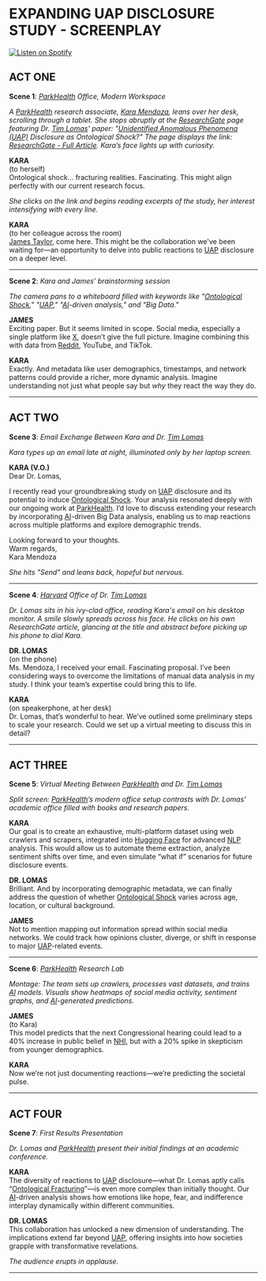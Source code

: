 # EXPANDING UAP DISCLOSURE STUDY - SCREENPLAY

[![Listen on Spotify](https://img.shields.io/badge/Listen%20on%20Spotify-1DB954?logo=spotify\&logoColor=white\&style=for-the-badge)](https://open.spotify.com/show/11s0wEdbc8k3caT6xur57a)

## **ACT ONE**

**Scene 1**: [_ParkHealth_](../ENCYCLOPEDIA/parkhealth.md) _Office, Modern Workspace_

_A_ [_ParkHealth_](../ENCYCLOPEDIA/parkhealth.md) _research associate,_ [_Kara Mendoza_](../ENCYCLOPEDIA/uap_disclosure.md)_, leans over her desk, scrolling through a tablet. She stops abruptly at the_ [_ResearchGate_](../encyclopedia/RESEARCHGATE.md) _page featuring Dr._ [_Tim Lomas_](broken-reference)_' paper: "_[_Unidentified Anomalous Phenomena (UAP)_](../joes_notes/misc/cost_per_flop.md) _Disclosure as Ontological Shock?" The page displays the link:_ [_ResearchGate - Full Article_](https://www.researchgate.net/publication/380859422_Unidentified_Anomalous_Phenomena_UAP_disclosure_as_ontological_shock_Exploring_diversity_among_social_media_responses_to_a_congressional_UAP_hearing)_. Kara’s face lights up with curiosity._

**KARA**\
(to herself)\
Ontological shock... fracturing realities. Fascinating. This might align perfectly with our current research focus.

_She clicks on the link and begins reading excerpts of the study, her interest intensifying with every line._

**KARA**\
(to her colleague across the room)\
[James Taylor](../ENCYCLOPEDIA/tradeable_compute.md), come here. This might be the collaboration we've been waiting for—an opportunity to delve into public reactions to [UAP](../joes_notes/misc/cost_per_flop.md) disclosure on a deeper level.

***

**Scene 2**: _Kara and James’ brainstorming session_

_The camera pans to a whiteboard filled with keywords like "_[_Ontological Shock_](../technology/ai_autopilot.md)_," "_[_UAP_](../joes_notes/misc/cost_per_flop.md)_," "_[_AI_](../ENCYCLOPEDIA/interstellar_sociology.md)_-driven analysis," and "Big Data."_

**JAMES**\
Exciting paper. But it seems limited in scope. Social media, especially a single platform like [X](../../LITERARY_PRODUCTS/JOES_NOTES/AI/AI.MD), doesn’t give the full picture. Imagine combining this with data from [Reddit](broken-reference), YouTube, and TikTok.

**KARA**\
Exactly. And metadata like user demographics, timestamps, and network patterns could provide a richer, more dynamic analysis. Imagine understanding not just what people say but _why_ they react the way they do.

***

## **ACT TWO**

**Scene 3**: _Email Exchange Between Kara and Dr._ [_Tim Lomas_](broken-reference)

_Kara types up an email late at night, illuminated only by her laptop screen._

**KARA (V.O.)**\
Dear Dr. Lomas,

I recently read your groundbreaking study on [UAP](../joes_notes/misc/cost_per_flop.md) disclosure and its potential to induce [Ontological Shock](../technology/ai_autopilot.md). Your analysis resonated deeply with our ongoing work at [ParkHealth](../ENCYCLOPEDIA/parkhealth.md). I’d love to discuss extending your research by incorporating [AI](../ENCYCLOPEDIA/interstellar_sociology.md)-driven Big Data analysis, enabling us to map reactions across multiple platforms and explore demographic trends.

Looking forward to your thoughts.\
Warm regards,\
Kara Mendoza

_She hits "Send" and leans back, hopeful but nervous._

***

**Scene 4**: [_Harvard_](../ENCYCLOPEDIA/standardization.md) _Office of Dr._ [_Tim Lomas_](broken-reference)

_Dr. Lomas sits in his ivy-clad office, reading Kara's email on his desktop monitor. A smile slowly spreads across his face. He clicks on his own ResearchGate article, glancing at the title and abstract before picking up his phone to dial Kara._

**DR. LOMAS**\
(on the phone)\
Ms. Mendoza, I received your email. Fascinating proposal. I’ve been considering ways to overcome the limitations of manual data analysis in my study. I think your team’s expertise could bring this to life.

**KARA**\
(on speakerphone, at her desk)\
Dr. Lomas, that’s wonderful to hear. We’ve outlined some preliminary steps to scale your research. Could we set up a virtual meeting to discuss this in detail?

***

## **ACT THREE**

**Scene 5**: _Virtual Meeting Between_ [_ParkHealth_](../ENCYCLOPEDIA/parkhealth.md) _and Dr._ [_Tim Lomas_](broken-reference)

_Split screen:_ [_ParkHealth_](../ENCYCLOPEDIA/parkhealth.md)_’s modern office setup contrasts with Dr. Lomas’ academic office filled with books and research papers._

**KARA**\
Our goal is to create an exhaustive, multi-platform dataset using web crawlers and scrapers, integrated into [Hugging Face](../ENCYCLOPEDIA/supersonic.md) for advanced [NLP](../joes_notes/physics/quantum_field.md) analysis. This would allow us to automate theme extraction, analyze sentiment shifts over time, and even simulate “what if” scenarios for future disclosure events.

**DR. LOMAS**\
Brilliant. And by incorporating demographic metadata, we can finally address the question of whether [Ontological Shock](../technology/ai_autopilot.md) varies across age, location, or cultural background.

**JAMES**\
Not to mention mapping out information spread within social media networks. We could track how opinions cluster, diverge, or shift in response to major [UAP](../joes_notes/misc/cost_per_flop.md)-related events.

***

**Scene 6**: [_ParkHealth_](../ENCYCLOPEDIA/parkhealth.md) _Research Lab_

_Montage: The team sets up crawlers, processes vast datasets, and trains_ [_AI_](../ENCYCLOPEDIA/interstellar_sociology.md) _models. Visuals show heatmaps of social media activity, sentiment graphs, and_ [_AI_](../ENCYCLOPEDIA/interstellar_sociology.md)_-generated predictions._

**JAMES**\
(to Kara)\
This model predicts that the next Congressional hearing could lead to a 40% increase in public belief in [NHI](../joes_notes/physics/international_year_of_quantum_science.md), but with a 20% spike in skepticism from younger demographics.

**KARA**\
Now we’re not just documenting reactions—we’re predicting the societal pulse.

***

## **ACT FOUR**

**Scene 7**: _First Results Presentation_

_Dr. Lomas and_ [_ParkHealth_](../ENCYCLOPEDIA/parkhealth.md) _present their initial findings at an academic conference._

**KARA**\
The diversity of reactions to [UAP](../joes_notes/misc/cost_per_flop.md) disclosure—what Dr. Lomas aptly calls “[Ontological Fracturing](../technology/ai_autopilot.md)”—is even more complex than initially thought. Our [AI](../ENCYCLOPEDIA/interstellar_sociology.md)-driven analysis shows how emotions like hope, fear, and indifference interplay dynamically within different communities.

**DR. LOMAS**\
This collaboration has unlocked a new dimension of understanding. The implications extend far beyond [UAP](../joes_notes/misc/cost_per_flop.md), offering insights into how societies grapple with transformative revelations.

_The audience erupts in applause._

***
